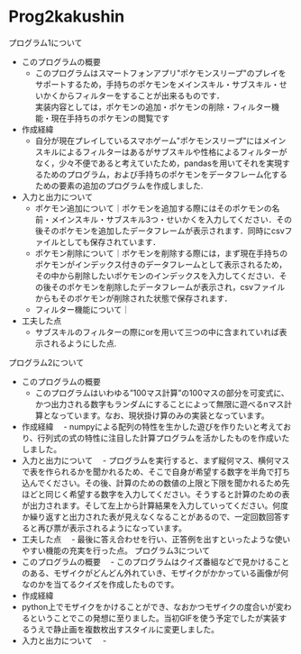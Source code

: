 # Prog2kakushin
プログラム1について
- このプログラムの概要
  - このプログラムはスマートフォンアプリ"ポケモンスリープ"のプレイをサポートするため，手持ちのポケモンをメインスキル・サブスキル・せいかくからフィルターをすることが出来るものです．
<br>実装内容としては，ポケモンの追加・ポケモンの削除・フィルター機能・現在手持ちのポケモンの閲覧です
- 作成経緯
  - 自分が現在プレイしているスマホゲーム"ポケモンスリープ"にはメインスキルによるフィルターはあるがサブスキルや性格によるフィルターがなく，少々不便であると考えていたため，pandasを用いてそれを実現するためのプログラム，および手持ちのポケモンをデータフレーム化するための要素の追加のプログラムを作成しました.
- 入力と出力について
  - ポケモン追加について｜ポケモンを追加する際にはそのポケモンの名前・メインスキル・サブスキル3つ・せいかくを入力してください．その後そのポケモンを追加したデータフレームが表示されます．同時にcsvファイルとしても保存されています．
  - ポケモン削除について｜ポケモンを削除する際には，まず現在手持ちのポケモンがインデックス付きのデータフレームとして表示されるため，その中から削除したいポケモンのインデックスを入力してください．その後そのポケモンを削除したデータフレームが表示され，csvファイルからもそのポケモンが削除された状態で保存されます．
  - フィルター機能について｜
- 工夫した点
  - サブスキルのフィルターの際にorを用いて三つの中に含まれていれば表示されるようにした点.

プログラム2について
- このプログラムの概要
  - このプログラムはいわゆる”100マス計算”の100マスの部分を可変式に、かつ出力される数字もランダムにすることによって無限に遊べるnマス計算となっています。なお、現状掛け算のみの実装となっています。
- 作成経緯
　- numpyによる配列の特性を生かした遊びを作りたいと考えており、行列式の式の特性に注目した計算プログラムを活かしたものを作成いたしました。
- 入力と出力について
　- プログラムを実行すると、まず縦何マス、横何マスで表を作られるかを聞かれるため、そこで自身が希望する数字を半角で打ち込んでください。その後、計算のための数値の上限と下限を聞かれるため先ほどと同じく希望する数字を入力してください。そうすると計算のための表が出力されます。そして左上から計算結果を入力していってください。何度か繰り返すと出力された表が見えなくなることがあるので、一定回数回答すると再び票が表示されるようになっています。
- 工夫した点
　- 最後に答え合わせを行い、正答例を出すといったような使いやすい機能の充実を行った点。
プログラム3について
- このプログラムの概要
　- このプログラムはクイズ番組などで見かけることのある、モザイクがどんどん外れていき、モザイクがかかっている画像が何なのかを当てるクイズを作成したものです。
- 作成経緯
 - python上でモザイクをかけることができ、なおかつモザイクの度合いが変わるということでこの発想に至りました。当初GIFを使う予定でしたが実装するうえで静止画を複数枚出すスタイルに変更しました。
- 入力と出力について
　- 

